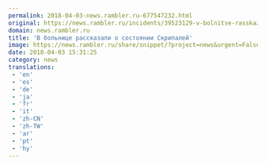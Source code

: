 ```yaml
---
permalink: 2018-04-03-news.rambler.ru-677547232.html
original: https://news.rambler.ru/incidents/39523129-v-bolnitse-rasskazali-o-sostoyanii-skripaley/
domain: news.rambler.ru
title: 'В больнице рассказали о состоянии Скрипалей'
image: https://news.rambler.ru/share/snippet/?project=news&urgent=False&image=http%3A%2F%2Fnews.rambler.ru%2Fimg%2F2018%2F04%2F03180829.647891.6551.jpg&big=False&title=%D0%92%C2%A0%D0%B1%D0%BE%D0%BB%D1%8C%D0%BD%D0%B8%D1%86%D0%B5+%D1%80%D0%B0%D1%81%D1%81%D0%BA%D0%B0%D0%B7%D0%B0%D0%BB%D0%B8+%D0%BE%C2%A0%D1%81%D0%BE%D1%81%D1%82%D0%BE%D1%8F%D0%BD%D0%B8%D0%B8+%D0%A1%D0%BA%D1%80%D0%B8%D0%BF%D0%B0%D0%BB%D0%B5%D0%B9
date: 2018-04-03 15:31:25
category: news
translations: 
 - 'en'
 - 'es'
 - 'de'
 - 'ja'
 - 'fr'
 - 'it'
 - 'zh-CN'
 - 'zh-TW'
 - 'ar'
 - 'pt'
 - 'hy'
---
```


